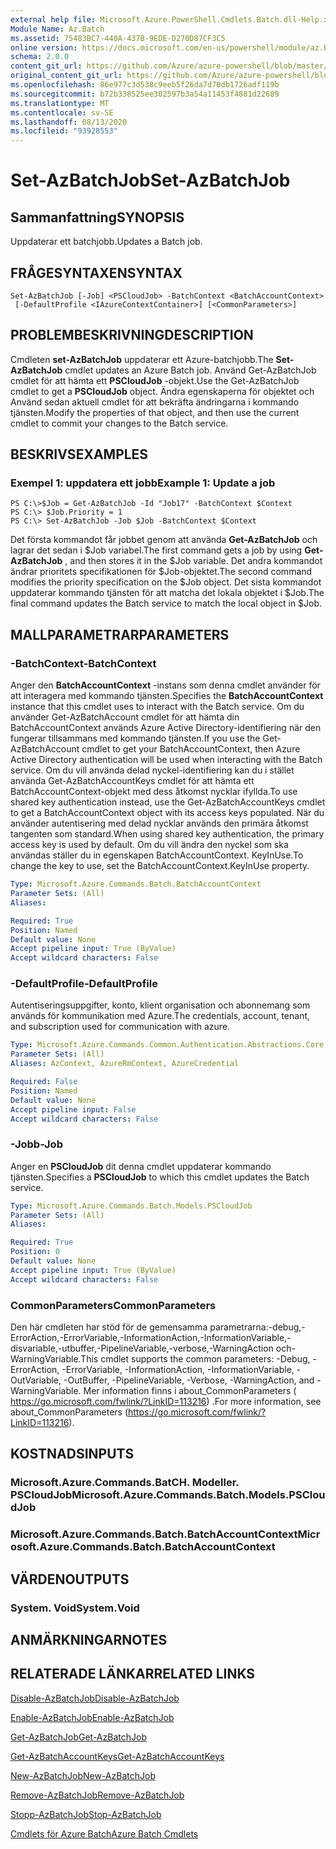 ```yaml
---
external help file: Microsoft.Azure.PowerShell.Cmdlets.Batch.dll-Help.xml
Module Name: Az.Batch
ms.assetid: 75483BC7-440A-437B-9EDE-D270D87CF3C5
online version: https://docs.microsoft.com/en-us/powershell/module/az.batch/set-azbatchjob
schema: 2.0.0
content_git_url: https://github.com/Azure/azure-powershell/blob/master/src/Batch/Batch/help/Set-AzBatchJob.md
original_content_git_url: https://github.com/Azure/azure-powershell/blob/master/src/Batch/Batch/help/Set-AzBatchJob.md
ms.openlocfilehash: 86e977c3d538c9eeb5f26da7d70db1726adf119b
ms.sourcegitcommit: b72b338525ee302597b3a54a11453f4881d22689
ms.translationtype: MT
ms.contentlocale: sv-SE
ms.lasthandoff: 08/13/2020
ms.locfileid: "93928553"
---
```

# <span data-ttu-id="8a83c-101">Set-AzBatchJob</span><span class="sxs-lookup"><span data-stu-id="8a83c-101">Set-AzBatchJob</span></span>

## <span data-ttu-id="8a83c-102">Sammanfattning</span><span class="sxs-lookup"><span data-stu-id="8a83c-102">SYNOPSIS</span></span>
<span data-ttu-id="8a83c-103">Uppdaterar ett batchjobb.</span><span class="sxs-lookup"><span data-stu-id="8a83c-103">Updates a Batch job.</span></span>

## <span data-ttu-id="8a83c-104">FRÅGESYNTAXEN</span><span class="sxs-lookup"><span data-stu-id="8a83c-104">SYNTAX</span></span>

```
Set-AzBatchJob [-Job] <PSCloudJob> -BatchContext <BatchAccountContext>
 [-DefaultProfile <IAzureContextContainer>] [<CommonParameters>]
```

## <span data-ttu-id="8a83c-105">PROBLEMBESKRIVNING</span><span class="sxs-lookup"><span data-stu-id="8a83c-105">DESCRIPTION</span></span>
<span data-ttu-id="8a83c-106">Cmdleten **set-AzBatchJob** uppdaterar ett Azure-batchjobb.</span><span class="sxs-lookup"><span data-stu-id="8a83c-106">The **Set-AzBatchJob** cmdlet updates an Azure Batch job.</span></span>
<span data-ttu-id="8a83c-107">Använd Get-AzBatchJob cmdlet för att hämta ett **PSCloudJob** -objekt.</span><span class="sxs-lookup"><span data-stu-id="8a83c-107">Use the Get-AzBatchJob cmdlet to get a **PSCloudJob** object.</span></span>
<span data-ttu-id="8a83c-108">Ändra egenskaperna för objektet och Använd sedan aktuell cmdlet för att bekräfta ändringarna i kommando tjänsten.</span><span class="sxs-lookup"><span data-stu-id="8a83c-108">Modify the properties of that object, and then use the current cmdlet to commit your changes to the Batch service.</span></span>

## <span data-ttu-id="8a83c-109">BESKRIVS</span><span class="sxs-lookup"><span data-stu-id="8a83c-109">EXAMPLES</span></span>

### <span data-ttu-id="8a83c-110">Exempel 1: uppdatera ett jobb</span><span class="sxs-lookup"><span data-stu-id="8a83c-110">Example 1: Update a job</span></span>
```
PS C:\>$Job = Get-AzBatchJob -Id "Job17" -BatchContext $Context
PS C:\> $Job.Priority = 1
PS C:\> Set-AzBatchJob -Job $Job -BatchContext $Context
```

<span data-ttu-id="8a83c-111">Det första kommandot får jobbet genom att använda **Get-AzBatchJob** och lagrar det sedan i $Job variabel.</span><span class="sxs-lookup"><span data-stu-id="8a83c-111">The first command gets a job by using **Get-AzBatchJob** , and then stores it in the $Job variable.</span></span>
<span data-ttu-id="8a83c-112">Det andra kommandot ändrar prioritets specifikationen för $Job-objektet.</span><span class="sxs-lookup"><span data-stu-id="8a83c-112">The second command modifies the priority specification on the $Job object.</span></span>
<span data-ttu-id="8a83c-113">Det sista kommandot uppdaterar kommando tjänsten för att matcha det lokala objektet i $Job.</span><span class="sxs-lookup"><span data-stu-id="8a83c-113">The final command updates the Batch service to match the local object in $Job.</span></span>

## <span data-ttu-id="8a83c-114">MALLPARAMETRAR</span><span class="sxs-lookup"><span data-stu-id="8a83c-114">PARAMETERS</span></span>

### <span data-ttu-id="8a83c-115">-BatchContext</span><span class="sxs-lookup"><span data-stu-id="8a83c-115">-BatchContext</span></span>
<span data-ttu-id="8a83c-116">Anger den **BatchAccountContext** -instans som denna cmdlet använder för att interagera med kommando tjänsten.</span><span class="sxs-lookup"><span data-stu-id="8a83c-116">Specifies the **BatchAccountContext** instance that this cmdlet uses to interact with the Batch service.</span></span>
<span data-ttu-id="8a83c-117">Om du använder Get-AzBatchAccount cmdlet för att hämta din BatchAccountContext används Azure Active Directory-identifiering när den fungerar tillsammans med kommando tjänsten.</span><span class="sxs-lookup"><span data-stu-id="8a83c-117">If you use the Get-AzBatchAccount cmdlet to get your BatchAccountContext, then Azure Active Directory authentication will be used when interacting with the Batch service.</span></span> <span data-ttu-id="8a83c-118">Om du vill använda delad nyckel-identifiering kan du i stället använda Get-AzBatchAccountKeys cmdlet för att hämta ett BatchAccountContext-objekt med dess åtkomst nycklar ifyllda.</span><span class="sxs-lookup"><span data-stu-id="8a83c-118">To use shared key authentication instead, use the Get-AzBatchAccountKeys cmdlet to get a BatchAccountContext object with its access keys populated.</span></span> <span data-ttu-id="8a83c-119">När du använder autentisering med delad nycklar används den primära åtkomst tangenten som standard.</span><span class="sxs-lookup"><span data-stu-id="8a83c-119">When using shared key authentication, the primary access key is used by default.</span></span> <span data-ttu-id="8a83c-120">Om du vill ändra den nyckel som ska användas ställer du in egenskapen BatchAccountContext. KeyInUse.</span><span class="sxs-lookup"><span data-stu-id="8a83c-120">To change the key to use, set the BatchAccountContext.KeyInUse property.</span></span>

```yaml
Type: Microsoft.Azure.Commands.Batch.BatchAccountContext
Parameter Sets: (All)
Aliases:

Required: True
Position: Named
Default value: None
Accept pipeline input: True (ByValue)
Accept wildcard characters: False
```

### <span data-ttu-id="8a83c-121">-DefaultProfile</span><span class="sxs-lookup"><span data-stu-id="8a83c-121">-DefaultProfile</span></span>
<span data-ttu-id="8a83c-122">Autentiseringsuppgifter, konto, klient organisation och abonnemang som används för kommunikation med Azure.</span><span class="sxs-lookup"><span data-stu-id="8a83c-122">The credentials, account, tenant, and subscription used for communication with azure.</span></span>

```yaml
Type: Microsoft.Azure.Commands.Common.Authentication.Abstractions.Core.IAzureContextContainer
Parameter Sets: (All)
Aliases: AzContext, AzureRmContext, AzureCredential

Required: False
Position: Named
Default value: None
Accept pipeline input: False
Accept wildcard characters: False
```

### <span data-ttu-id="8a83c-123">-Jobb</span><span class="sxs-lookup"><span data-stu-id="8a83c-123">-Job</span></span>
<span data-ttu-id="8a83c-124">Anger en **PSCloudJob** dit denna cmdlet uppdaterar kommando tjänsten.</span><span class="sxs-lookup"><span data-stu-id="8a83c-124">Specifies a **PSCloudJob** to which this cmdlet updates the Batch service.</span></span>

```yaml
Type: Microsoft.Azure.Commands.Batch.Models.PSCloudJob
Parameter Sets: (All)
Aliases:

Required: True
Position: 0
Default value: None
Accept pipeline input: True (ByValue)
Accept wildcard characters: False
```

### <span data-ttu-id="8a83c-125">CommonParameters</span><span class="sxs-lookup"><span data-stu-id="8a83c-125">CommonParameters</span></span>
<span data-ttu-id="8a83c-126">Den här cmdleten har stöd för de gemensamma parametrarna:-debug,-ErrorAction,-ErrorVariable,-InformationAction,-InformationVariable,-disvariable,-utbuffer,-PipelineVariable,-verbose,-WarningAction och-WarningVariable.</span><span class="sxs-lookup"><span data-stu-id="8a83c-126">This cmdlet supports the common parameters: -Debug, -ErrorAction, -ErrorVariable, -InformationAction, -InformationVariable, -OutVariable, -OutBuffer, -PipelineVariable, -Verbose, -WarningAction, and -WarningVariable.</span></span> <span data-ttu-id="8a83c-127">Mer information finns i about_CommonParameters ( https://go.microsoft.com/fwlink/?LinkID=113216) .</span><span class="sxs-lookup"><span data-stu-id="8a83c-127">For more information, see about_CommonParameters (https://go.microsoft.com/fwlink/?LinkID=113216).</span></span>

## <span data-ttu-id="8a83c-128">KOSTNADS</span><span class="sxs-lookup"><span data-stu-id="8a83c-128">INPUTS</span></span>

### <span data-ttu-id="8a83c-129">Microsoft.Azure.Commands.BatCH. Modeller. PSCloudJob</span><span class="sxs-lookup"><span data-stu-id="8a83c-129">Microsoft.Azure.Commands.Batch.Models.PSCloudJob</span></span>

### <span data-ttu-id="8a83c-130">Microsoft.Azure.Commands.Batch.BatchAccountContext</span><span class="sxs-lookup"><span data-stu-id="8a83c-130">Microsoft.Azure.Commands.Batch.BatchAccountContext</span></span>

## <span data-ttu-id="8a83c-131">VÄRDEN</span><span class="sxs-lookup"><span data-stu-id="8a83c-131">OUTPUTS</span></span>

### <span data-ttu-id="8a83c-132">System. Void</span><span class="sxs-lookup"><span data-stu-id="8a83c-132">System.Void</span></span>

## <span data-ttu-id="8a83c-133">ANMÄRKNINGAR</span><span class="sxs-lookup"><span data-stu-id="8a83c-133">NOTES</span></span>

## <span data-ttu-id="8a83c-134">RELATERADE LÄNKAR</span><span class="sxs-lookup"><span data-stu-id="8a83c-134">RELATED LINKS</span></span>

[<span data-ttu-id="8a83c-135">Disable-AzBatchJob</span><span class="sxs-lookup"><span data-stu-id="8a83c-135">Disable-AzBatchJob</span></span>](./Disable-AzBatchJob.md)

[<span data-ttu-id="8a83c-136">Enable-AzBatchJob</span><span class="sxs-lookup"><span data-stu-id="8a83c-136">Enable-AzBatchJob</span></span>](./Enable-AzBatchJob.md)

[<span data-ttu-id="8a83c-137">Get-AzBatchJob</span><span class="sxs-lookup"><span data-stu-id="8a83c-137">Get-AzBatchJob</span></span>](./Get-AzBatchJob.md)

[<span data-ttu-id="8a83c-138">Get-AzBatchAccountKeys</span><span class="sxs-lookup"><span data-stu-id="8a83c-138">Get-AzBatchAccountKeys</span></span>](./Get-AzBatchAccountKey.md)

[<span data-ttu-id="8a83c-139">New-AzBatchJob</span><span class="sxs-lookup"><span data-stu-id="8a83c-139">New-AzBatchJob</span></span>](./New-AzBatchJob.md)

[<span data-ttu-id="8a83c-140">Remove-AzBatchJob</span><span class="sxs-lookup"><span data-stu-id="8a83c-140">Remove-AzBatchJob</span></span>](./Remove-AzBatchJob.md)

[<span data-ttu-id="8a83c-141">Stopp-AzBatchJob</span><span class="sxs-lookup"><span data-stu-id="8a83c-141">Stop-AzBatchJob</span></span>](./Stop-AzBatchJob.md)

[<span data-ttu-id="8a83c-142">Cmdlets för Azure Batch</span><span class="sxs-lookup"><span data-stu-id="8a83c-142">Azure Batch Cmdlets</span></span>](/powershell/module/az.batch)


